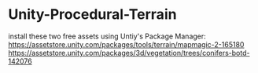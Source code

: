 # Unity-Procedural-Terrain

install these two free assets using Untiy's Package Manager:
https://assetstore.unity.com/packages/tools/terrain/mapmagic-2-165180
https://assetstore.unity.com/packages/3d/vegetation/trees/conifers-botd-142076
